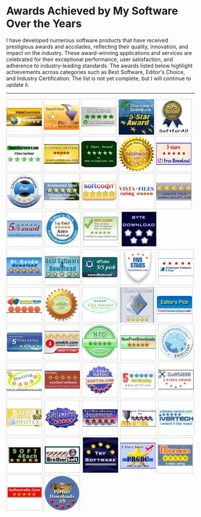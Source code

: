# Awards Achieved by My Software Over the Years

I have developed numerous software products that have received prestigious awards and accolades, reflecting their quality, innovation, and impact on the industry. These award-winning applications and services are celebrated for their exceptional performance, user satisfaction, and adherence to industry-leading standards. The awards listed below highlight achievements across categories such as Best Software, Editor's Choice, and Industry Certification. The list is not yet complete, but I will continue to update it.

---

<img src="https://raw.githubusercontent.com/hsctim/Resume/refs/heads/main/awards/1.JPG" /> <img src="https://raw.githubusercontent.com/hsctim/Resume/refs/heads/main/awards/10.JPG" /> <img src="https://raw.githubusercontent.com/hsctim/Resume/refs/heads/main/awards/11.JPG" /> <img src="https://raw.githubusercontent.com/hsctim/Resume/refs/heads/main/awards/12.JPG" /> <img src="https://raw.githubusercontent.com/hsctim/Resume/refs/heads/main/awards/13.JPG" /> <img src="https://raw.githubusercontent.com/hsctim/Resume/refs/heads/main/awards/14.JPG" /> <img src="https://raw.githubusercontent.com/hsctim/Resume/refs/heads/main/awards/15.JPG" /> <img src="https://raw.githubusercontent.com/hsctim/Resume/refs/heads/main/awards/16.JPG" /> <img src="https://raw.githubusercontent.com/hsctim/Resume/refs/heads/main/awards/17.JPG" /> <img src="https://raw.githubusercontent.com/hsctim/Resume/refs/heads/main/awards/19.JPG" /> <img src="https://raw.githubusercontent.com/hsctim/Resume/refs/heads/main/awards/2.JPG" /> <img src="https://raw.githubusercontent.com/hsctim/Resume/refs/heads/main/awards/20.JPG" /> <img src="https://raw.githubusercontent.com/hsctim/Resume/refs/heads/main/awards/21.JPG" /> <img src="https://raw.githubusercontent.com/hsctim/Resume/refs/heads/main/awards/22.JPG" /> <img src="https://raw.githubusercontent.com/hsctim/Resume/refs/heads/main/awards/24.JPG" /> <img src="https://raw.githubusercontent.com/hsctim/Resume/refs/heads/main/awards/25.JPG" /> <img src="https://raw.githubusercontent.com/hsctim/Resume/refs/heads/main/awards/26.JPG" /> <img src="https://raw.githubusercontent.com/hsctim/Resume/refs/heads/main/awards/27.JPG" /> <img src="https://raw.githubusercontent.com/hsctim/Resume/refs/heads/main/awards/28.JPG" /> <img src="https://raw.githubusercontent.com/hsctim/Resume/refs/heads/main/awards/29.JPG" /> <img src="https://raw.githubusercontent.com/hsctim/Resume/refs/heads/main/awards/3.JPG" /> <img src="https://raw.githubusercontent.com/hsctim/Resume/refs/heads/main/awards/30.JPG" /> <img src="https://raw.githubusercontent.com/hsctim/Resume/refs/heads/main/awards/31.JPG" /> <img src="https://raw.githubusercontent.com/hsctim/Resume/refs/heads/main/awards/32.JPG" /> <img src="https://raw.githubusercontent.com/hsctim/Resume/refs/heads/main/awards/33.JPG" /> <img src="https://raw.githubusercontent.com/hsctim/Resume/refs/heads/main/awards/34.JPG" /> <img src="https://raw.githubusercontent.com/hsctim/Resume/refs/heads/main/awards/35.JPG" /> <img src="https://raw.githubusercontent.com/hsctim/Resume/refs/heads/main/awards/36.JPG" /> <img src="https://raw.githubusercontent.com/hsctim/Resume/refs/heads/main/awards/37.JPG" /> <img src="https://raw.githubusercontent.com/hsctim/Resume/refs/heads/main/awards/38.JPG" /> <img src="https://raw.githubusercontent.com/hsctim/Resume/refs/heads/main/awards/4.JPG" /> <img src="https://raw.githubusercontent.com/hsctim/Resume/refs/heads/main/awards/40.JPG" /> <img src="https://raw.githubusercontent.com/hsctim/Resume/refs/heads/main/awards/41.JPG" /> <img src="https://raw.githubusercontent.com/hsctim/Resume/refs/heads/main/awards/42.JPG" /> <img src="https://raw.githubusercontent.com/hsctim/Resume/refs/heads/main/awards/43.JPG" /> <img src="https://raw.githubusercontent.com/hsctim/Resume/refs/heads/main/awards/44.JPG" /> <img src="https://raw.githubusercontent.com/hsctim/Resume/refs/heads/main/awards/47.JPG" /> <img src="https://raw.githubusercontent.com/hsctim/Resume/refs/heads/main/awards/48.JPG" /> <img src="https://raw.githubusercontent.com/hsctim/Resume/refs/heads/main/awards/49.JPG" /> <img src="https://raw.githubusercontent.com/hsctim/Resume/refs/heads/main/awards/5.JPG" /> <img src="https://raw.githubusercontent.com/hsctim/Resume/refs/heads/main/awards/50.JPG" /> <img src="https://raw.githubusercontent.com/hsctim/Resume/refs/heads/main/awards/51.JPG" /> <img src="https://raw.githubusercontent.com/hsctim/Resume/refs/heads/main/awards/52.JPG" /> <img src="https://raw.githubusercontent.com/hsctim/Resume/refs/heads/main/awards/53.JPG" /> <img src="https://raw.githubusercontent.com/hsctim/Resume/refs/heads/main/awards/54.JPG" /> <img src="https://raw.githubusercontent.com/hsctim/Resume/refs/heads/main/awards/55.JPG" /> <img src="https://raw.githubusercontent.com/hsctim/Resume/refs/heads/main/awards/56.JPG" /> <img src="https://raw.githubusercontent.com/hsctim/Resume/refs/heads/main/awards/6.JPG" /> <img src="https://raw.githubusercontent.com/hsctim/Resume/refs/heads/main/awards/7.JPG" /> <img src="https://raw.githubusercontent.com/hsctim/Resume/refs/heads/main/awards/8.JPG" /> <img src="https://raw.githubusercontent.com/hsctim/Resume/refs/heads/main/awards/9.JPG" />

